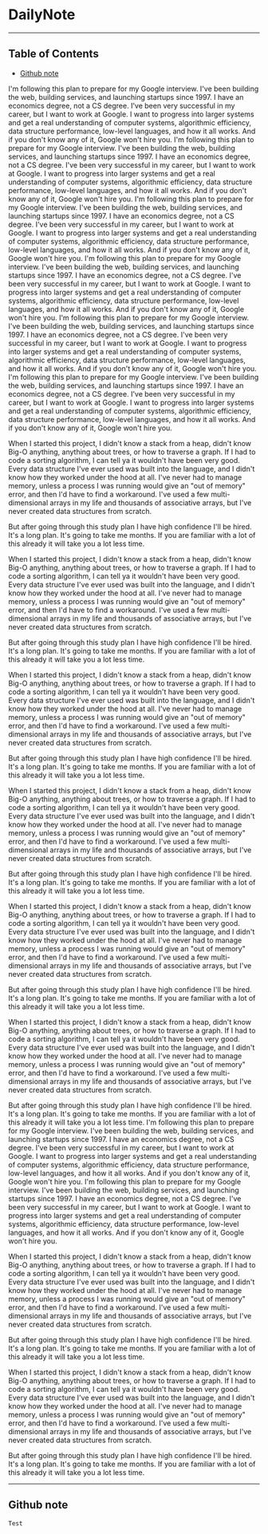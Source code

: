 # DailyNote


---
## Table of Contents

- [Github note](#github-note)

I'm following this plan to prepare for my Google interview. I've been building the web, building services, and launching startups since 1997. I have an economics degree, not a CS degree. I've been very successful in my career, but I want to work at Google. I want to progress into larger systems and get a real understanding of computer systems, algorithmic efficiency, data structure performance, low-level languages, and how it all works. And if you don't know any of it, Google won't hire you.
I'm following this plan to prepare for my Google interview. I've been building the web, building services, and launching startups since 1997. I have an economics degree, not a CS degree. I've been very successful in my career, but I want to work at Google. I want to progress into larger systems and get a real understanding of computer systems, algorithmic efficiency, data structure performance, low-level languages, and how it all works. And if you don't know any of it, Google won't hire you.
I'm following this plan to prepare for my Google interview. I've been building the web, building services, and launching startups since 1997. I have an economics degree, not a CS degree. I've been very successful in my career, but I want to work at Google. I want to progress into larger systems and get a real understanding of computer systems, algorithmic efficiency, data structure performance, low-level languages, and how it all works. And if you don't know any of it, Google won't hire you.
I'm following this plan to prepare for my Google interview. I've been building the web, building services, and launching startups since 1997. I have an economics degree, not a CS degree. I've been very successful in my career, but I want to work at Google. I want to progress into larger systems and get a real understanding of computer systems, algorithmic efficiency, data structure performance, low-level languages, and how it all works. And if you don't know any of it, Google won't hire you.
I'm following this plan to prepare for my Google interview. I've been building the web, building services, and launching startups since 1997. I have an economics degree, not a CS degree. I've been very successful in my career, but I want to work at Google. I want to progress into larger systems and get a real understanding of computer systems, algorithmic efficiency, data structure performance, low-level languages, and how it all works. And if you don't know any of it, Google won't hire you.
I'm following this plan to prepare for my Google interview. I've been building the web, building services, and launching startups since 1997. I have an economics degree, not a CS degree. I've been very successful in my career, but I want to work at Google. I want to progress into larger systems and get a real understanding of computer systems, algorithmic efficiency, data structure performance, low-level languages, and how it all works. And if you don't know any of it, Google won't hire you.

When I started this project, I didn't know a stack from a heap, didn't know Big-O anything, anything about trees, or how to traverse a graph. If I had to code a sorting algorithm, I can tell ya it wouldn't have been very good. Every data structure I've ever used was built into the language, and I didn't know how they worked under the hood at all. I've never had to manage memory, unless a process I was running would give an "out of memory" error, and then I'd have to find a workaround. I've used a few multi-dimensional arrays in my life and thousands of associative arrays, but I've never created data structures from scratch.

But after going through this study plan I have high confidence I'll be hired. It's a long plan. It's going to take me months. If you are familiar with a lot of this already it will take you a lot less time.

When I started this project, I didn't know a stack from a heap, didn't know Big-O anything, anything about trees, or how to traverse a graph. If I had to code a sorting algorithm, I can tell ya it wouldn't have been very good. Every data structure I've ever used was built into the language, and I didn't know how they worked under the hood at all. I've never had to manage memory, unless a process I was running would give an "out of memory" error, and then I'd have to find a workaround. I've used a few multi-dimensional arrays in my life and thousands of associative arrays, but I've never created data structures from scratch.

But after going through this study plan I have high confidence I'll be hired. It's a long plan. It's going to take me months. If you are familiar with a lot of this already it will take you a lot less time.

When I started this project, I didn't know a stack from a heap, didn't know Big-O anything, anything about trees, or how to traverse a graph. If I had to code a sorting algorithm, I can tell ya it wouldn't have been very good. Every data structure I've ever used was built into the language, and I didn't know how they worked under the hood at all. I've never had to manage memory, unless a process I was running would give an "out of memory" error, and then I'd have to find a workaround. I've used a few multi-dimensional arrays in my life and thousands of associative arrays, but I've never created data structures from scratch.

But after going through this study plan I have high confidence I'll be hired. It's a long plan. It's going to take me months. If you are familiar with a lot of this already it will take you a lot less time.

When I started this project, I didn't know a stack from a heap, didn't know Big-O anything, anything about trees, or how to traverse a graph. If I had to code a sorting algorithm, I can tell ya it wouldn't have been very good. Every data structure I've ever used was built into the language, and I didn't know how they worked under the hood at all. I've never had to manage memory, unless a process I was running would give an "out of memory" error, and then I'd have to find a workaround. I've used a few multi-dimensional arrays in my life and thousands of associative arrays, but I've never created data structures from scratch.

But after going through this study plan I have high confidence I'll be hired. It's a long plan. It's going to take me months. If you are familiar with a lot of this already it will take you a lot less time.

When I started this project, I didn't know a stack from a heap, didn't know Big-O anything, anything about trees, or how to traverse a graph. If I had to code a sorting algorithm, I can tell ya it wouldn't have been very good. Every data structure I've ever used was built into the language, and I didn't know how they worked under the hood at all. I've never had to manage memory, unless a process I was running would give an "out of memory" error, and then I'd have to find a workaround. I've used a few multi-dimensional arrays in my life and thousands of associative arrays, but I've never created data structures from scratch.

But after going through this study plan I have high confidence I'll be hired. It's a long plan. It's going to take me months. If you are familiar with a lot of this already it will take you a lot less time.

When I started this project, I didn't know a stack from a heap, didn't know Big-O anything, anything about trees, or how to traverse a graph. If I had to code a sorting algorithm, I can tell ya it wouldn't have been very good. Every data structure I've ever used was built into the language, and I didn't know how they worked under the hood at all. I've never had to manage memory, unless a process I was running would give an "out of memory" error, and then I'd have to find a workaround. I've used a few multi-dimensional arrays in my life and thousands of associative arrays, but I've never created data structures from scratch.

But after going through this study plan I have high confidence I'll be hired. It's a long plan. It's going to take me months. If you are familiar with a lot of this already it will take you a lot less time.
I'm following this plan to prepare for my Google interview. I've been building the web, building services, and launching startups since 1997. I have an economics degree, not a CS degree. I've been very successful in my career, but I want to work at Google. I want to progress into larger systems and get a real understanding of computer systems, algorithmic efficiency, data structure performance, low-level languages, and how it all works. And if you don't know any of it, Google won't hire you.
I'm following this plan to prepare for my Google interview. I've been building the web, building services, and launching startups since 1997. I have an economics degree, not a CS degree. I've been very successful in my career, but I want to work at Google. I want to progress into larger systems and get a real understanding of computer systems, algorithmic efficiency, data structure performance, low-level languages, and how it all works. And if you don't know any of it, Google won't hire you.

When I started this project, I didn't know a stack from a heap, didn't know Big-O anything, anything about trees, or how to traverse a graph. If I had to code a sorting algorithm, I can tell ya it wouldn't have been very good. Every data structure I've ever used was built into the language, and I didn't know how they worked under the hood at all. I've never had to manage memory, unless a process I was running would give an "out of memory" error, and then I'd have to find a workaround. I've used a few multi-dimensional arrays in my life and thousands of associative arrays, but I've never created data structures from scratch.

But after going through this study plan I have high confidence I'll be hired. It's a long plan. It's going to take me months. If you are familiar with a lot of this already it will take you a lot less time.

When I started this project, I didn't know a stack from a heap, didn't know Big-O anything, anything about trees, or how to traverse a graph. If I had to code a sorting algorithm, I can tell ya it wouldn't have been very good. Every data structure I've ever used was built into the language, and I didn't know how they worked under the hood at all. I've never had to manage memory, unless a process I was running would give an "out of memory" error, and then I'd have to find a workaround. I've used a few multi-dimensional arrays in my life and thousands of associative arrays, but I've never created data structures from scratch.

But after going through this study plan I have high confidence I'll be hired. It's a long plan. It's going to take me months. If you are familiar with a lot of this already it will take you a lot less time.

---
## Github note
	Test
